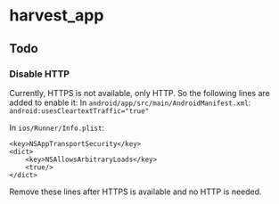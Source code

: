 # harvest_app

## Todo
### Disable HTTP
Currently, HTTPS is not available, only HTTP. So the following lines are added to enable it:
In `android/app/src/main/AndroidManifest.xml`:
`android:usesCleartextTraffic="true"`

In `ios/Runner/Info.plist`:
```
<key>NSAppTransportSecurity</key>
<dict>
	<key>NSAllowsArbitraryLoads</key>
	<true/>
</dict>
```

Remove these lines after HTTPS is available and no HTTP is needed.